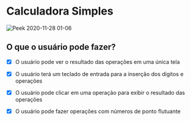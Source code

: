 # Calculadora Simples

![Peek 2020-11-28 01-06](https://user-images.githubusercontent.com/67978032/100493737-bfb1aa80-3118-11eb-918a-ffecbe1545b2.gif)

## O que o usuário pode fazer?

- [x] O usuário pode ver o resultado das operações em uma única tela
- [x] O usuário terá um teclado de entrada para a inserção dos dígitos e operações
- [x] O usuário pode clicar em uma operação para exibir o resultado das operações
- [x] O usuário pode fazer operações com números de ponto flutuante

